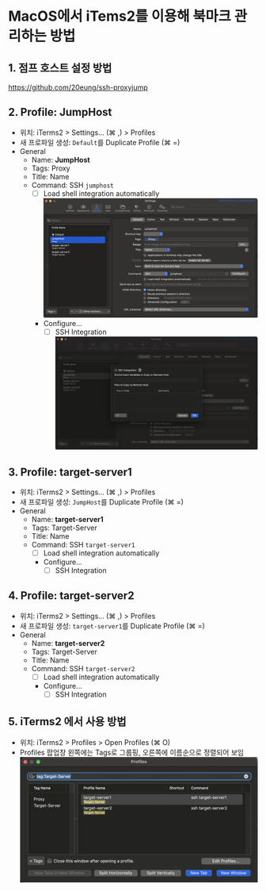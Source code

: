 # MacOS에서 iTems2를 이용해 북마크 관리하는 방법

## 1. 점프 호스트 설정 방법

https://github.com/20eung/ssh-proxyjump

## 2. Profile: JumpHost

- 위치: iTerms2 > Settings... (⌘ ,) > Profiles
- 새 프로파일 생성: ```Default```를 Duplicate Profile (⌘ =)
- General
  - Name: **JumpHost**
  - Tags: Proxy
  - Title: Name
  - Command: SSH ```jumphost```
    - [ ] Load shell integration automatically
      ![settings-profiles-general.png](/images/settings-profiles-general.png)
    - Configure...
      - [ ] SSH Integration
        ![settings-profiles-general-command-configure.png](/images/settings-profiles-general-command-configure.png)
     
## 3. Profile: target-server1

- 위치: iTerms2 > Settings... (⌘ ,) > Profiles
- 새 프로파일 생성: ```JumpHost```를 Duplicate Profile (⌘ =)
- General
  - Name: **target-server1**
  - Tags: Target-Server
  - Title: Name
  - Command: SSH ```target-server1```
    - [ ] Load shell integration automatically
    - Configure...
      - [ ] SSH Integration

## 4. Profile: target-server2

- 위치: iTerms2 > Settings... (⌘ ,) > Profiles
- 새 프로파일 생성: ```target-server1```를 Duplicate Profile (⌘ =)
- General
  - Name: **target-server2**
  - Tags: Target-Server
  - Title: Name
  - Command: SSH ```target-server2```
    - [ ] Load shell integration automatically
    - Configure...
      - [ ] SSH Integration

## 5. iTerms2 에서 사용 방법

- 위치: iTerms2 > Profiles > Open Profiles (⌘ O)
- Profiles 팝업창 왼쪽에는 Tags로 그룹핑, 오른쪽에 이름순으로 정렬되어 보임
![profiles.png](/images/profiles.png)
